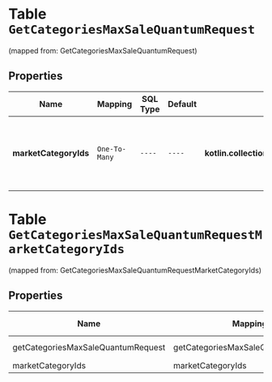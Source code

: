 
# Table `GetCategoriesMaxSaleQuantumRequest`
(mapped from: GetCategoriesMaxSaleQuantumRequest)

## Properties
Name | Mapping | SQL Type | Default | Type | Description | Notes
---- | ------- | -------- | ------- | ---- | ----------- | -----
**marketCategoryIds** | `One-To-Many` | `----` | `----`  | **kotlin.collections.Set&lt;kotlin.Long&gt;** | Идентификаторы листовых категории на Маркете — тех, у которых нет дочерних категорий. | 


# **Table `GetCategoriesMaxSaleQuantumRequestMarketCategoryIds`**
(mapped from: GetCategoriesMaxSaleQuantumRequestMarketCategoryIds)

## Properties
Name | Mapping | SQL Type | Default | Type | Description | Notes
---- | ------- | -------- | ------- | ---- | ----------- | -----
getCategoriesMaxSaleQuantumRequest | getCategoriesMaxSaleQuantumRequest | long | | kotlin.Long | Primary Key | *one*
marketCategoryIds | marketCategoryIds | long | | kotlin.Long | Foreign Key | *many*



